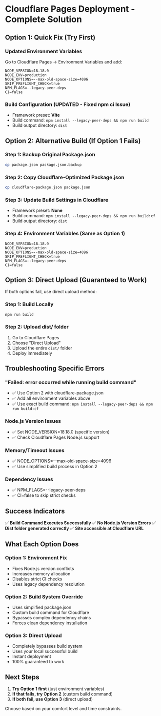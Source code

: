 # Cloudflare Pages Deployment - Complete Solution

## Option 1: Quick Fix (Try First)

### Updated Environment Variables
Go to Cloudflare Pages → Environment Variables and add:
```
NODE_VERSION=18.18.0
NODE_ENV=production
NODE_OPTIONS=--max-old-space-size=4096
SKIP_PREFLIGHT_CHECK=true
NPM_FLAGS=--legacy-peer-deps
CI=false
```

### Build Configuration (UPDATED - Fixed npm ci Issue)
- Framework preset: **Vite**
- Build command: `npm install --legacy-peer-deps && npm run build`
- Build output directory: `dist`

## Option 2: Alternative Build (If Option 1 Fails)

### Step 1: Backup Original Package.json
```bash
cp package.json package.json.backup
```

### Step 2: Copy Cloudflare-Optimized Package.json
```bash
cp cloudflare-package.json package.json
```

### Step 3: Update Build Settings in Cloudflare
- Framework preset: **None**
- Build command: `npm install --legacy-peer-deps && npm run build:cf`
- Build output directory: `dist`

### Step 4: Environment Variables (Same as Option 1)
```
NODE_VERSION=18.18.0
NODE_ENV=production
NODE_OPTIONS=--max-old-space-size=4096
SKIP_PREFLIGHT_CHECK=true
NPM_FLAGS=--legacy-peer-deps
CI=false
```

## Option 3: Direct Upload (Guaranteed to Work)

If both options fail, use direct upload method:

### Step 1: Build Locally
```bash
npm run build
```

### Step 2: Upload dist/ folder
1. Go to Cloudflare Pages
2. Choose "Direct Upload"
3. Upload the entire `dist/` folder
4. Deploy immediately

## Troubleshooting Specific Errors

### "Failed: error occurred while running build command"
- ✅ Use Option 2 with cloudflare-package.json
- ✅ Add all environment variables above
- ✅ Use exact build command: `npm install --legacy-peer-deps && npm run build:cf`

### Node.js Version Issues
- ✅ Set NODE_VERSION=18.18.0 (specific version)
- ✅ Check Cloudflare Pages Node.js support

### Memory/Timeout Issues
- ✅ NODE_OPTIONS=--max-old-space-size=4096
- ✅ Use simplified build process in Option 2

### Dependency Issues
- ✅ NPM_FLAGS=--legacy-peer-deps
- ✅ CI=false to skip strict checks

## Success Indicators

✅ **Build Command Executes Successfully**
✅ **No Node.js Version Errors**
✅ **Dist folder generated correctly**
✅ **Site accessible at Cloudflare URL**

## What Each Option Does

### Option 1: Environment Fix
- Fixes Node.js version conflicts
- Increases memory allocation
- Disables strict CI checks
- Uses legacy dependency resolution

### Option 2: Build System Override
- Uses simplified package.json
- Custom build command for Cloudflare
- Bypasses complex dependency chains
- Forces clean dependency installation

### Option 3: Direct Upload
- Completely bypasses build system
- Uses your local successful build
- Instant deployment
- 100% guaranteed to work

## Next Steps

1. **Try Option 1 first** (just environment variables)
2. **If that fails, try Option 2** (custom build command)  
3. **If both fail, use Option 3** (direct upload)

Choose based on your comfort level and time constraints.